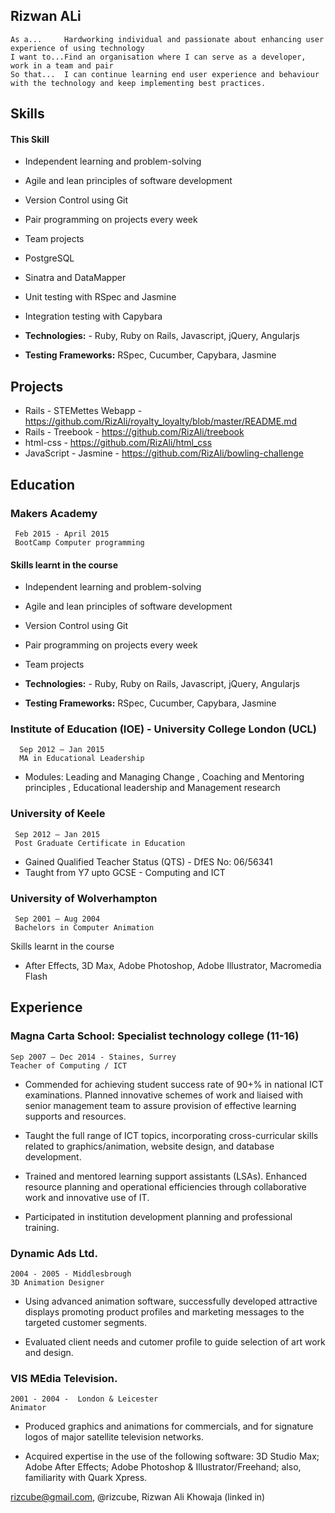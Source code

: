 ## Rizwan ALi

```
As a...     Hardworking individual and passionate about enhancing user experience of using technology 
I want to...Find an organisation where I can serve as a developer, work in a team and pair
So that...  I can continue learning end user experience and behaviour with the technology and keep implementing best practices.
```

## Skills

#### This Skill


- Independent learning and problem-solving
- Agile and lean principles of software development
- Version Control using Git
- Pair programming on projects every week
- Team projects
- PostgreSQL
- Sinatra and DataMapper
- Unit testing with RSpec and Jasmine
- Integration testing with Capybara

- **Technologies:** - Ruby, Ruby on Rails, Javascript, jQuery, Angularjs
- **Testing Frameworks:** RSpec, Cucumber, Capybara, Jasmine

## Projects
- Rails - STEMettes Webapp - https://github.com/RizAli/royalty_loyalty/blob/master/README.md
- Rails - Treebook - https://github.com/RizAli/treebook
- html-css - https://github.com/RizAli/html_css
- JavaScript - Jasmine - https://github.com/RizAli/bowling-challenge


## Education

### Makers Academy
     Feb 2015 - April 2015
     BootCamp Computer programming 
     
#### Skills learnt in the course

- Independent learning and problem-solving
- Agile and lean principles of software development
- Version Control using Git
- Pair programming on projects every week
- Team projects

- **Technologies:** - Ruby, Ruby on Rails, Javascript, jQuery, Angularjs
- **Testing Frameworks:** RSpec, Cucumber, Capybara, Jasmine


### Institute of Education (IOE)  - University College London (UCL)
      Sep 2012 – Jan 2015
      MA in Educational Leadership

- Modules: Leading and Managing Change , Coaching and Mentoring principles , Educational leadership and Management research

### University of Keele
     Sep 2012 – Jan 2015
     Post Graduate Certificate in Education 
     
- Gained Qualified Teacher Status (QTS) - DfES No: 06/56341
- Taught from Y7 upto GCSE - Computing and ICT 


### University of Wolverhampton
     Sep 2001 – Aug 2004
     Bachelors in Computer Animation

Skills learnt in the course
- After Effects, 3D Max, Adobe Photoshop, Adobe Illustrator, Macromedia Flash


## Experience


### Magna Carta School: Specialist technology college (11-16)
    Sep 2007 – Dec 2014 - Staines, Surrey
    Teacher of Computing / ICT

- Commended for achieving student success rate of 90+%  in national ICT examinations.
  Planned innovative schemes of work and liaised with senior management team to assure provision of    effective learning supports and resources.

- Taught the full range of ICT topics, incorporating cross-curricular skills related to
  graphics/animation, website design, and database development.

- Trained and mentored learning support assistants (LSAs).
  Enhanced resource planning and operational efficiencies through collaborative work and innovative    use of IT.

- Participated in institution development planning and professional training.


### Dynamic Ads Ltd.
    2004 - 2005 - Middlesbrough
    3D Animation Designer

- Using advanced animation software, successfully developed attractive displays promoting product
  profiles and marketing messages to the targeted customer segments.

- Evaluated client needs and cutomer profile to guide selection of art work and design. 

### VIS MEdia Television.
    2001 - 2004 -  London & Leicester
    Animator
    

- Produced graphics and animations for commercials, and for signature logos of major satellite
  television networks.

- Acquired expertise in the use of the following software: 3D Studio Max; Adobe After Effects; Adobe   Photoshop & Illustrator/Freehand; also, familiarity with Quark Xpress.


 rizcube@gmail.com, @rizcube, Rizwan  Ali Khowaja (linked in)

